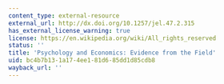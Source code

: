 ```yaml
---
content_type: external-resource
external_url: http://dx.doi.org/10.1257/jel.47.2.315
has_external_license_warning: true
license: https://en.wikipedia.org/wiki/All_rights_reserved
status: ''
title: 'Psychology and Economics: Evidence from the Field'
uid: bc4b7b13-1a17-4ee1-81d6-85dd1d85cdb8
wayback_url: ''
---
```

